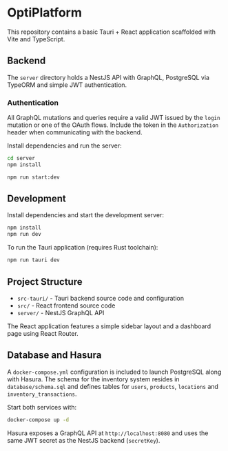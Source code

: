 # OptiPlatform

This repository contains a basic Tauri + React application scaffolded with Vite and TypeScript.

## Backend

The `server` directory holds a NestJS API with GraphQL, PostgreSQL via TypeORM
and simple JWT authentication.

### Authentication

All GraphQL mutations and queries require a valid JWT issued by the `login`
mutation or one of the OAuth flows. Include the token in the `Authorization`
header when communicating with the backend.

Install dependencies and run the server:

```bash
cd server
npm install

npm run start:dev
```

## Development

Install dependencies and start the development server:

```bash
npm install
npm run dev
```

To run the Tauri application (requires Rust toolchain):

```bash
npm run tauri dev
```

## Project Structure

- `src-tauri/` - Tauri backend source code and configuration
- `src/` - React frontend source code
- `server/` - NestJS GraphQL API

The React application features a simple sidebar layout and a dashboard page using React Router.

## Database and Hasura

A `docker-compose.yml` configuration is included to launch PostgreSQL along with Hasura. The schema for the inventory system resides in `database/schema.sql` and defines tables for `users`, `products`, `locations` and `inventory_transactions`.

Start both services with:

```bash
docker-compose up -d
```

Hasura exposes a GraphQL API at `http://localhost:8080` and uses the same JWT secret as the NestJS backend (`secretKey`).
